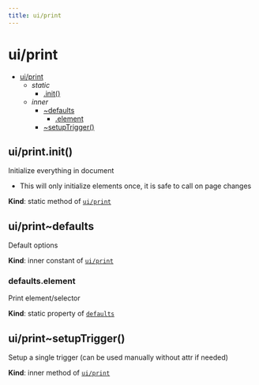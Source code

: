 ```yaml
---
title: ui/print
---
```


<a name="module_ui/print"></a>

# ui/print

* [ui/print](#module_ui/print)
    * _static_
        * [.init()](#module_ui/print.init)
    * _inner_
        * [~defaults](#module_ui/print..defaults)
            * [.element](#module_ui/print..defaults.element)
        * [~setupTrigger()](#module_ui/print..setupTrigger)

<a name="module_ui/print.init"></a>

## ui/print.init()
Initialize everything in document
- This will only initialize elements once, it is safe to call on page changes

**Kind**: static method of [<code>ui/print</code>](#module_ui/print)  
<a name="module_ui/print..defaults"></a>

## ui/print~defaults
Default options

**Kind**: inner constant of [<code>ui/print</code>](#module_ui/print)  
<a name="module_ui/print..defaults.element"></a>

### defaults.element
Print element/selector

**Kind**: static property of [<code>defaults</code>](#module_ui/print..defaults)  
<a name="module_ui/print..setupTrigger"></a>

## ui/print~setupTrigger()
Setup a single trigger (can be used manually without attr if needed)

**Kind**: inner method of [<code>ui/print</code>](#module_ui/print)  

  